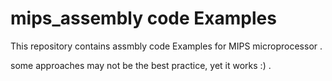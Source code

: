 # mips_assembly code Examples 
<p>This repository contains assmbly code Examples for MIPS microprocessor .</p>
<p>some approaches may not be the best practice, yet it works :) .</p>
